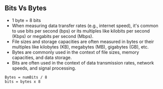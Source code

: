 ## Bits Vs Bytes 

- 1 byte = 8 bits
- When measuring data transfer rates (e.g., internet speed), it's common to use bits per second (bps) or its multiples like kilobits per second (Kbps) or megabits per second (Mbps).
- File sizes and storage capacities are often measured in bytes or their multiples like kilobytes (KB), megabytes (MB), gigabytes (GB), etc. 
- Bytes are commonly used in the context of file sizes, memory capacities, and data storage.
- Bits are often used in the context of data transmission rates, network speeds, and signal processing. 
~~~
Bytes = numBits / 8 
bits = bytes x 8 
~~~

